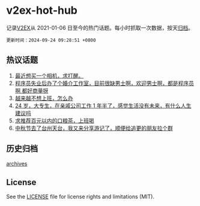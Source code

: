 # v2ex-hot-hub

 记录[V2EX](https://www.v2ex.com/)从 2021-01-06 日至今的热门话题。每小时抓取一次数据，按天[归档](archives)。

`更新时间：2024-09-24 09:28:51 +0800`

## 热议话题

1. [最近想买一个相机，求打醒。](https://www.v2ex.com/t/1075021)
1. [程序员失业后办了个婚介工作室，目前很缺男士啊，欢迎男士啊，都是程序员啊 都好商量呀](https://www.v2ex.com/t/1075031)
1. [越来越不想上班，怎么办](https://www.v2ex.com/t/1074943)
1. [24 岁，大专生，在亲戚公司工作 1 年半了，感觉生活没有未来，有什么人生建议吗](https://www.v2ex.com/t/1074980)
1. [求推荐百元以内的口粮茶，上班喝](https://www.v2ex.com/t/1074961)
1. [中秋节去了台州天台，我又来分享游记了，顺便给追更的朋友拉个群](https://www.v2ex.com/t/1074931)

## 历史归档

[archives](archives)

## License

See the [LICENSE](LICENSE) file for license rights and limitations (MIT).
